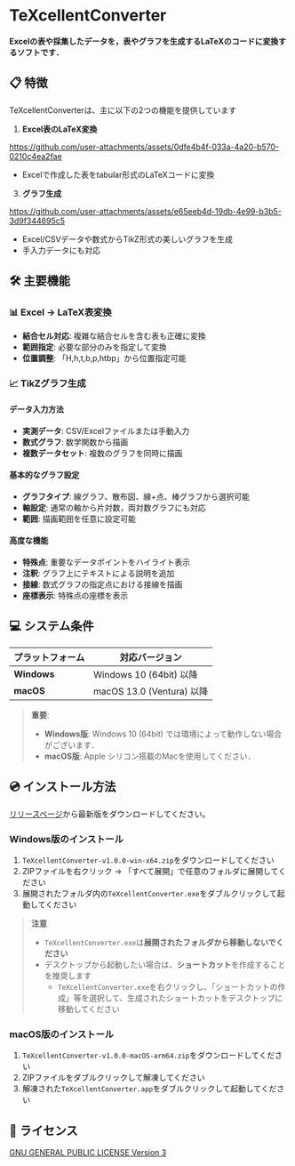# TeXcellentConverter

**Excelの表や採集したデータを，表やグラフを生成するLaTeXのコードに変換するソフトです．**



## 📋 特徴

TeXcellentConverterは、主に以下の2つの機能を提供しています

1. **Excel表のLaTeX変換**
   

https://github.com/user-attachments/assets/0dfe4b4f-033a-4a20-b570-0210c4ea2fae


   - Excelで作成した表をtabular形式のLaTeXコードに変換

3. **グラフ生成**
   

https://github.com/user-attachments/assets/e65eeb4d-19db-4e99-b3b5-3d9f344695c5


   - Excel/CSVデータや数式からTikZ形式の美しいグラフを生成
   - 手入力データにも対応

## 🛠️ 主要機能

### 📊 Excel → LaTeX表変換
- **結合セル対応**: 複雑な結合セルを含む表も正確に変換
- **範囲指定**: 必要な部分のみを指定して変換
- **位置調整**: 「H,h,t,b,p,htbp」から位置指定可能

### 📈 TikZグラフ生成
#### データ入力方法
- **実測データ**: CSV/Excelファイルまたは手動入力
- **数式グラフ**: 数学関数から描画
- **複数データセット**: 複数のグラフを同時に描画

#### 基本的なグラフ設定
- **グラフタイプ**: 線グラフ、散布図、線+点、棒グラフから選択可能
- **軸設定**: 通常の軸から片対数，両対数グラフにも対応
- **範囲**: 描画範囲を任意に設定可能

#### 高度な機能
- **特殊点**: 重要なデータポイントをハイライト表示
- **注釈**: グラフ上にテキストによる説明を追加
- **接線**: 数式グラフの指定点における接線を描画
- **座標表示**: 特殊点の座標を表示


## 💻 システム条件

| プラットフォーム | 対応バージョン 
|------------------|----------------
| **Windows** | Windows 10 (64bit) 以降 
| **macOS** | macOS 13.0 (Ventura) 以降

> **重要**:
> - **Windows版**: Windows 10 (64bit) では環境によって動作しない場合がございます．
> - **macOS版**: Apple シリコン搭載のMacを使用してください．


## 💿 インストール方法


[リリースページ](https://github.com/yudo417/TeXcellentConverter/releases)から最新版をダウンロードしてください。

###  Windows版のインストール

1. `TeXcellentConverter-v1.0.0-win-x64.zip`をダウンロードしてください
2. ZIPファイルを右クリック → 「すべて展開」で任意のフォルダに展開してください
3. 展開されたフォルダ内の`TeXcellentConverter.exe`をダブルクリックして起動してください

> **注意**
> -  `TeXcellentConverter.exe`は**展開されたフォルダから移動しないでください**
> - デスクトップから起動したい場合は、**ショートカット**を作成することを推奨します
>   - `TeXcellentConverter.exe`を右クリックし、「ショートカットの作成」等を選択して、生成されたショートカットをデスクトップに移動してください
###  macOS版のインストール

1. `TeXcellentConverter-v1.0.0-macOS-arm64.zip`をダウンロードしてください
2.  ZIPファイルをダブルクリックして解凍してください
3. 解凍された`TeXcellentConverter.app`をダブルクリックして起動してください




## 📜 ライセンス

[GNU GENERAL PUBLIC LICENSE Version 3](https://github.com/yudo417/TeXcellentConverter/blob/main/LICENSE) 



